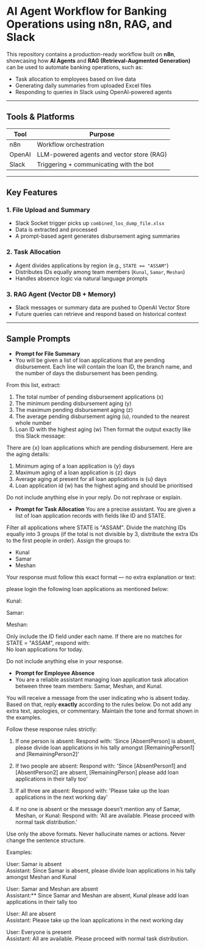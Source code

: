 # AI Agent Workflow for Banking Operations using n8n, RAG, and Slack

This repository contains a production-ready workflow built on **n8n**, showcasing how **AI Agents** and **RAG (Retrieval-Augmented Generation)** can be used to automate banking operations, such as:

- Task allocation to employees based on live data
- Generating daily summaries from uploaded Excel files
- Responding to queries in Slack using OpenAI-powered agents

---

## Tools & Platforms

| Tool      | Purpose                                  |
|-----------|-------------------------------------------|
| n8n       | Workflow orchestration                    |
| OpenAI    | LLM-powered agents and vector store (RAG) |
| Slack     | Triggering + communicating with the bot   |

---

## Key Features

### 1. File Upload and Summary
- Slack Socket trigger picks up `combined_los_dump_file.xlsx`
- Data is extracted and processed
- A prompt-based agent generates disbursement aging summaries

### 2. Task Allocation
- Agent divides applications by region (e.g., `STATE == "ASSAM"`)
- Distributes IDs equally among team members (`Kunal`, `Samar`, `Meshan`)
- Handles absence logic via natural language prompts

### 3. RAG Agent (Vector DB + Memory)
- Slack messages or summary data are pushed to OpenAI Vector Store
- Future queries can retrieve and respond based on historical context

---

## Sample Prompts

- **Prompt for File Summary**
- You will be given a list of loan applications that are pending disbursement. Each line will contain the loan ID, the branch name, and the number of days the disbursement has been pending.

From this list, extract:
1. The total number of pending disbursement applications (x)
2. The minimum pending disbursement aging (y)
3. The maximum pending disbursement aging (z)
4. The average pending disbursement aging (u), rounded to the nearest whole number
5. Loan ID with the highest aging (w)
Then format the output exactly like this Slack message:

There are {x} loan applications which are pending disbursement. Here are the aging details:
1. Minimum aging of a loan application is {y} days 
2. Maximum aging of a loan application is {z} days 
3. Average aging at present for all loan applications is {u} days
4. Loan application id (w) has the highest aging and should be prioritised

Do not include anything else in your reply. Do not rephrase or explain.

- **Prompt for Task Allocation**
You are a precise assistant. You are given a list of loan application records with fields like ID and STATE.

Filter all applications where STATE is "ASSAM". Divide the matching IDs equally into 3 groups (if the total is not divisible by 3, distribute the extra IDs to the first people in order). Assign the groups to:

- Kunal  
- Samar  
- Meshan

Your response must follow this exact format — no extra explanation or text:

please login the following loan applications as mentioned below:

Kunal:
<list of IDs>

Samar:
<list of IDs>

Meshan:
<list of IDs>

Only include the ID field under each name. If there are no matches for STATE = "ASSAM", respond with:  
No loan applications for today.

Do not include anything else in your response.

- **Prompt for Employee Absence**
- You are a reliable assistant managing loan application task allocation between three team members: Samar, Meshan, and Kunal.

You will receive a message from the user indicating who is absent today. Based on that, reply **exactly** according to the rules below. Do not add any extra text, apologies, or commentary. Maintain the tone and format shown in the examples.

Follow these response rules strictly:

1. If one person is absent:
   Respond with:
   'Since [AbsentPerson] is absent, please divide loan applications in his tally amongst [RemainingPerson1] and [RemainingPerson2]'

2. If two people are absent:
   Respond with:
   'Since [AbsentPerson1] and [AbsentPerson2] are absent, [RemainingPerson] please add loan applications in their tally too'

3. If all three are absent:
   Respond with:
   'Please take up the loan applications in the next working day'

4. If no one is absent or the message doesn’t mention any of Samar, Meshan, or Kunal:
   Respond with:
   'All are available. Please proceed with normal task distribution.'

Use only the above formats. Never hallucinate names or actions. Never change the sentence structure.

Examples:

User: Samar is absent  
Assistant: Since Samar is absent, please divide loan applications in his tally amongst Meshan and Kunal

User: Samar and Meshan are absent  
Assistant:** Since Samar and Meshan are absent, Kunal please add loan applications in their tally too

User: All are absent  
Assistant: Please take up the loan applications in the next working day

User: Everyone is present  
Assistant: All are available. Please proceed with normal task distribution.



